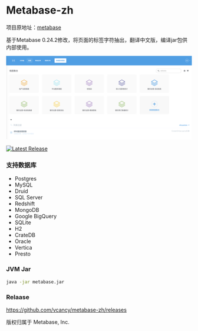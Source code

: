 # Metabase-zh
项目原地址：[metabase](https://github.com/metabase/metabase)

基于Metabase 0.24.2修改，将页面的标签字符抽出，翻译中文版，编译jar包供内部使用。

![Metabase Product Screenshot](https://github.com/vcancy/metabase4zh-release/blob/master/metabse4jar.png)

[![Latest Release](https://img.shields.io/github/release/metabase/metabase.svg?label=latest%20release)](https://github.com/vcancy/metabase-zh/releases)

### 支持数据库

- Postgres
- MySQL
- Druid
- SQL Server
- Redshift
- MongoDB
- Google BigQuery
- SQLite
- H2
- CrateDB
- Oracle
- Vertica
- Presto

### JVM Jar

```sh
java -jar metabase.jar
```

### Relaase

https://github.com/vcancy/metabase-zh/releases


版权归属于 Metabase, Inc.
